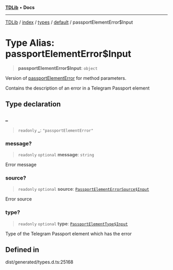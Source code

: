 [**TDLib**](../../../../../../README.md) • **Docs**

***

[TDLib](../../../../../../modules.md) / [index](../../../../../README.md) / [types](../../../README.md) / [default](../README.md) / passportElementError$Input

# Type Alias: passportElementError$Input

> **passportElementError$Input**: `object`

Version of [passportElementError](passportElementError-1.md) for method parameters.

Contains the description of an error in a Telegram Passport element

## Type declaration

### \_

> `readonly` **\_**: `"passportElementError"`

### message?

> `readonly` `optional` **message**: `string`

Error message

### source?

> `readonly` `optional` **source**: [`PassportElementErrorSource$Input`](PassportElementErrorSource$Input.md)

Error source

### type?

> `readonly` `optional` **type**: [`PassportElementType$Input`](PassportElementType$Input.md)

Type of the Telegram Passport element which has the error

## Defined in

dist/generated/types.d.ts:25168
